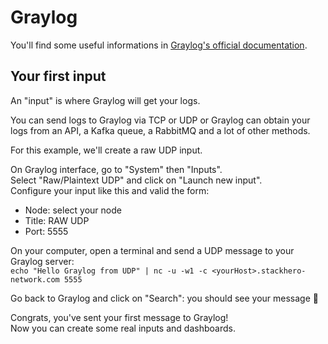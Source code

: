 # Graylog

You'll find some useful informations in [Graylog's official documentation](http://docs.graylog.org/).

## Your first input

An "input" is where Graylog will get your logs.

You can send logs to Graylog via TCP or UDP or Graylog can obtain your logs from an API, a Kafka queue, a RabbitMQ and a lot of other methods.


For this example, we'll create a raw UDP input.<br />

On Graylog interface, go to "System" then "Inputs".<br />
Select "Raw/Plaintext UDP" and click on "Launch new input".<br />
Configure your input like this and valid the form:
- Node: select your node
- Title: RAW UDP
- Port: 5555


On your computer, open a terminal and send a UDP message to your Graylog server:<br />
`echo "Hello Graylog from UDP" | nc -u -w1 -c <yourHost>.stackhero-network.com 5555`<br />

Go back to Graylog and click on "Search": you should see your message 🎉

Congrats, you've sent your first message to Graylog!<br />
Now you can create some real inputs and dashboards.
